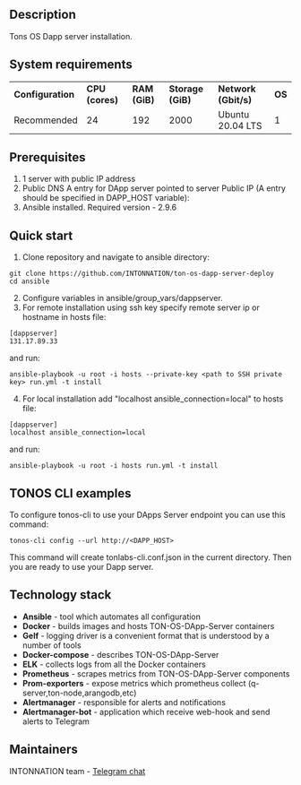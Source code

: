 
## Description

Tons OS Dapp server installation.

## System requirements

<table>
  <tr>
   <td><strong>Configuration</strong>
   </td>
   <td><strong>CPU (cores)</strong>
   </td>
   <td><strong>RAM (GiB)</strong>
   </td>
   <td><strong>Storage (GiB)</strong>
   </td>
   <td><strong>Network (Gbit/s)</strong>
   </td>
   </td>
   <td><strong>OS</strong>
   </td>
  </tr>
  <tr>
   <td>Recommended
   </td>
   <td>24
   </td>
   <td>192
   </td>
   <td>2000
   </td>
   </td>
   <td>Ubuntu 20.04 LTS
   </td>
   <td>1
   </td>
  </tr>
</table>

## Prerequisites

1. 1 server with public IP address
2. Public DNS A entry for DApp server pointed to server Public IP (A entry should be specified in DAPP_HOST variable): 
3. Ansible installed. Required version - 2.9.6

## Quick start

1. Clone repository and navigate to ansible directory:
```
git clone https://github.com/INTONNATION/ton-os-dapp-server-deploy 
cd ansible
```
2. Configure variables in ansible/group_vars/dappserver.
3. For remote installation using ssh key specify remote server ip or hostname in hosts file:
```
[dappserver]
131.17.89.33
```
and run:
```
ansible-playbook -u root -i hosts --private-key <path to SSH private key> run.yml -t install
```
4. For local installation add "localhost ansible_connection=local" to hosts file:
```
[dappserver]
localhost ansible_connection=local
```
and run:
```
ansible-playbook -u root -i hosts run.yml -t install
```

## TONOS CLI examples

To configure tonos-cli to use your DApps Server endpoint you can use this command:
```
tonos-cli config --url http://<DAPP_HOST>
```
This command will create tonlabs-cli.conf.json in the current directory. Then you are ready to use your Dapp server. 

## Technology stack

*   **Ansible** - tool which automates all configuration
*   **Docker** - builds images and hosts TON-OS-DApp-Server containers
*   **Gelf** - logging driver is a convenient format that is understood by a number of tools
*   **Docker-compose** - describes TON-OS-DApp-Server 
*   **ELK** - collects logs from all the Docker containers
*   **Prometheus** - scrapes metrics from TON-OS-DApp-Server components
*   **Prom-exporters** - expose metrics which prometheus collect (q-server,ton-node,arangodb,etc)
*   **Alertmanager** - responsible for alerts and notifications
*   **Alertmanager-bot** - application which receive web-hook and send alerts to Telegram

## Maintainers

INTONNATION team - [Telegram chat](https://t.me/intonnationpub)

